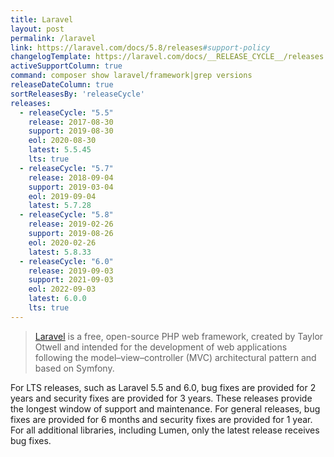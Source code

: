 ```yaml
---
title: Laravel
layout: post
permalink: /laravel
link: https://laravel.com/docs/5.8/releases#support-policy
changelogTemplate: https://laravel.com/docs/__RELEASE_CYCLE__/releases
activeSupportColumn: true
command: composer show laravel/framework|grep versions
releaseDateColumn: true
sortReleasesBy: 'releaseCycle'
releases:
  - releaseCycle: "5.5"
    release: 2017-08-30
    support: 2019-08-30
    eol: 2020-08-30
    latest: 5.5.45
    lts: true
  - releaseCycle: "5.7"
    release: 2018-09-04
    support: 2019-03-04
    eol: 2019-09-04
    latest: 5.7.28
  - releaseCycle: "5.8"
    release: 2019-02-26
    support: 2019-08-26
    eol: 2020-02-26
    latest: 5.8.33
  - releaseCycle: "6.0"
    release: 2019-09-03
    support: 2021-09-03
    eol: 2022-09-03
    latest: 6.0.0 
    lts: true
---
```


> [Laravel](https://laravel.com/) is a free, open-source PHP web framework, created by Taylor Otwell and intended for the development of web applications following the model–view–controller (MVC) architectural pattern and based on Symfony.

For LTS releases, such as Laravel 5.5 and 6.0, bug fixes are provided for 2 years and security fixes are provided for 3 years. These releases provide the longest window of support and maintenance. For general releases, bug fixes are provided for 6 months and security fixes are provided for 1 year. For all additional libraries, including Lumen, only the latest release receives bug fixes.
